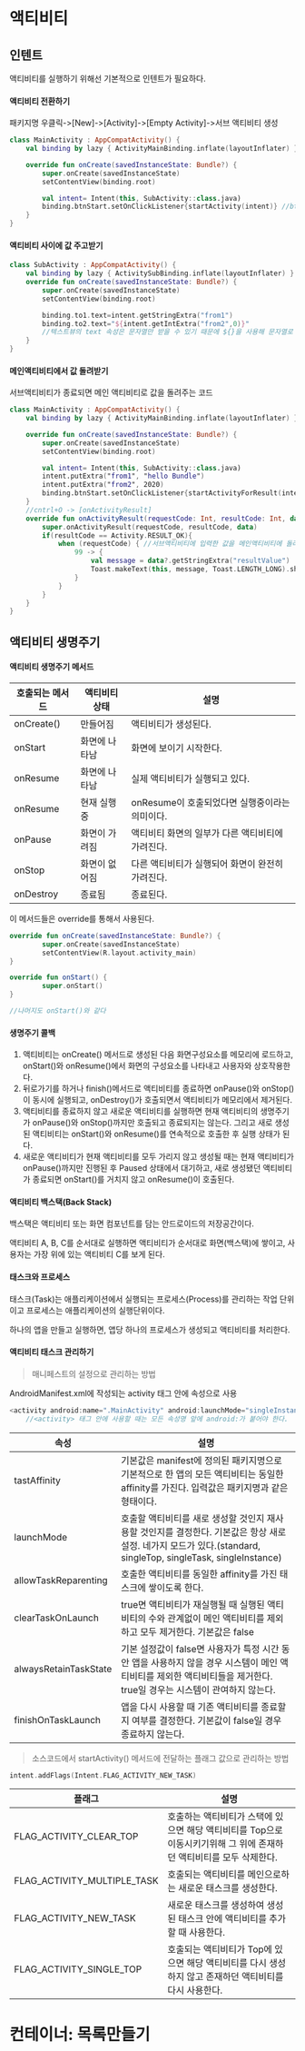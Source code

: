 # 액티비티
## 인텐트
액티비티를 실행하기 위해선 기본적으로 인텐트가 필요하다.

#### 액티비티 전환하기
패키지명 우클릭->[New]->[Activity]->[Empty Activity]->서브 액티비티 생성

```kotlin
class MainActivity : AppCompatActivity() {
    val binding by lazy { ActivityMainBinding.inflate(layoutInflater) }

    override fun onCreate(savedInstanceState: Bundle?) {
        super.onCreate(savedInstanceState)
        setContentView(binding.root)

        val intent= Intent(this, SubActivity::class.java)
        binding.btnStart.setOnClickListener{startActivity(intent)} //btnStart는 버튼의 id이다.
    }
}
```

#### 액티비티 사이에 값 주고받기
```kotlin
class SubActivity : AppCompatActivity() {
    val binding by lazy { ActivitySubBinding.inflate(layoutInflater) }
    override fun onCreate(savedInstanceState: Bundle?) {
        super.onCreate(savedInstanceState)
        setContentView(binding.root)

        binding.to1.text=intent.getStringExtra("from1")
        binding.to2.text="${intent.getIntExtra("from2",0)}" 
        //텍스트뷰의 text 속성은 문자열만 받을 수 있기 때문에 ${}을 사용해 문자열로 바꿔줌
    }
}
```

#### 메인액티비티에서 값 돌려받기
서브액티비티가 종료되면 메인 액티비티로 값을 돌려주는 코드

```kotlin
class MainActivity : AppCompatActivity() {
    val binding by lazy { ActivityMainBinding.inflate(layoutInflater) }

    override fun onCreate(savedInstanceState: Bundle?) {
        super.onCreate(savedInstanceState)
        setContentView(binding.root)

        val intent= Intent(this, SubActivity::class.java)
        intent.putExtra("from1", "hello Bundle")
        intent.putExtra("from2", 2020)
        binding.btnStart.setOnClickListener{startActivityForResult(intent,99)}
    }
    //cntrl+O -> [onActivityResult]
    override fun onActivityResult(requestCode: Int, resultCode: Int, data: Intent?) {
        super.onActivityResult(requestCode, resultCode, data)
        if(resultCode == Activity.RESULT_OK){
            when (requestCode) { //서브액티비티에 입력한 값을 메인액티비티에 돌려줌
                99 -> {
                    val message = data?.getStringExtra("resultValue")
                    Toast.makeText(this, message, Toast.LENGTH_LONG).show()
                }
            }
        }
    }
}
```
## 액티비티 생명주기

#### 액티비티 생명주기 메서드

|호출되는 메서드|액티비티 상태|설명|
|----|----|--------|
|onCreate()|만들어짐|액티비티가 생성된다.|
|onStart|화면에 나타남|화면에 보이기 시작한다.|
|onResume|화면에 나타남|실제 액티비티가 실행되고 있다.|
|onResume|현재 실행중|onResume이 호출되었다면 실행중이라는 의미이다.|
|onPause|화면이 가려짐|액티비티 화면의 일부가 다른 액티비티에 가려진다.|
|onStop|화면이 없어짐|다른 액티비티가 실행되어 화면이 완전히 가려진다.|
|onDestroy|종료됨|종료된다.|

이 메서드들은 override를 통해서 사용된다.
```kotlin
override fun onCreate(savedInstanceState: Bundle?) {
        super.onCreate(savedInstanceState)
        setContentView(R.layout.activity_main)
}

override fun onStart() {
        super.onStart()
}

//나머지도 onStart()와 같다
```

#### 생명주기 콜백
1. 액티비티는 onCreate() 메서드로 생성된 다음 화면구성요소를 메모리에 로드하고, onStart()와 onResume()에서 화면의 구성요소를 나타내고 사용자와 상호작용한다.
2. 뒤로가기를 하거나 finish()메서드로 액티비티를 종료하면 onPause()와 onStop()이 동시에 실행되고, onDestroy()가 호출되면서 액티비티가 메모리에서 제거된다.
3. 액티비티를 종료하지 않고 새로운 액티비티를 실행하면 현재 액티비티의 생명주기가 onPause()와 onStop()까지만 호출되고 종료되지는 않는다.   그리고 새로 생성된 액티비티는 onStart()와 onResume()를 연속적으로 호출한 후 실행 상태가 된다.
4. 새로운 액티비티가 현재 액티비티를 모두 가리지 않고 생성될 때는 현재 액티비티가 onPause()까지만 진행된 후 Paused 상태에서 대기하고, 새로 생성됐던 액티비티가 종료되면 onStart()를 거치지 않고 onResume()이 호출된다.

#### 액티비티 백스택(Back Stack)
백스택은 액티비티 또는 화면 컴포넌트를 담는 안드로이드의 저장공간이다.

액티비티 A, B, C를 순서대로 실행하면 액티비티가 순서대로 화면(백스택)에 쌓이고, 사용자는 가장 위에 있는 액티비티 C를 보게 된다.

#### 태스크와 프로세스
태스크(Task)는 애플리케이션에서 실행되는 프로세스(Process)를 관리하는 작업 단위이고 프로세스는 애플리케이션의 실행단위이다.

하나의 앱을 만들고 실행하면, 앱당 하나의 프로세스가 생성되고 액티비티를 처리한다.

#### 액티비티 태스크 관리하기
> 매니페스트의 설정으로 관리하는 방법

AndroidManifest.xml에 작성되는 activity 태그 안에 속성으로 사용
```kotlin
<activity android:name=".MainActivity" android:launchMode="singleInstance"></activity>
    //<activity> 태그 안에 사용할 때는 모든 속성명 앞에 android:가 붙어야 한다.
```

|속성|설명|
|----|-----------------|
|tastAffinity|기본값은 manifest에 정의된 패키지명으로 기본적으로 한 앱의 모든 액티비티는 동일한 affinity를 가진다. 입력값은 패키지명과 같은 형태이다.|
|launchMode|호출할 액티비티를 새로 생성할 것인지 재사용할 것인지를 결정한다. 기본값은 항상 새로 설정. 네가지 모드가 있다.(standard, singleTop, singleTask, singleInstance)|
|allowTaskReparenting|호출한 액티비티를 동일한 affinity를 가진 태스크에 쌓이도록 한다.|
|clearTaskOnLaunch|true면 액티비티가 재실행될 때 실행된 액티비티의 수와 관계없이 메인 액티비티를 제외하고 모두 제거한다. 기본값은 false|
|alwaysRetainTaskState|기본 설정값이 false면 사용자가 특정 시간 동안 앱을 사용하지 않을 경우 시스템이 메인 액티비티를 제외한 액티비티들을 제거한다. true일 경우는 시스템이 관여하지 않는다.|
|finishOnTaskLaunch|앱을 다시 사용할 때 기존 액티비티를 종료할지 여부를 결정한다. 기본값이 false일 경우 종료하지 않는다.|

> 소스코드에서 startActivity() 메서드에 전달하는 플래그 값으로 관리하는 방법
```kotlin
intent.addFlags(Intent.FLAG_ACTIVITY_NEW_TASK)
```
|플래그|설명|
|----|-----------------|
|FLAG_ACTIVITY_CLEAR_TOP|호출하는 액티비티가 스택에 있으면 해당 액티비티를 Top으로 이동시키기위해 그 위에 존재하던 액티비티를 모두 삭제한다.|
|FLAG_ACTIVITY_MULTIPLE_TASK|호출되는 액티비티를 메인으로하는 새로운 태스크를 생성한다.|
|FLAG_ACTIVITY_NEW_TASK|새로운 태스크를 생성하여 생성된 태스크 안에 액티비티를 추가할 때 사용한다.|
|FLAG_ACTIVITY_SINGLE_TOP|호출되는 액티비티가 Top에 있으면 해당 액티비티를 다시 생성하지 않고 존재하던 액티비티를 다시 사용한다.|

# 컨테이너: 목록만들기
